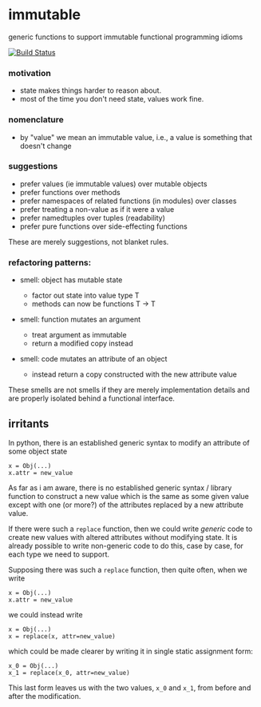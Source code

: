 immutable
=========

generic functions to support immutable functional programming idioms

[![Build Status](https://travis-ci.org/fcostin/py-immutable.png)](https://travis-ci.org/fcostin/py-immutable)


### motivation

*   state makes things harder to reason about.
*   most of the time you don't need state, values work fine.

### nomenclature

*   by "value" we mean an immutable value, i.e., a value is something that doesn't change

### suggestions

*   prefer values (ie immutable values) over mutable objects
*   prefer functions over methods
*   prefer namespaces of related functions (in modules) over classes
*   prefer treating a non-value as if it were a value
*   prefer namedtuples over tuples (readability)
*   prefer pure functions over side-effecting functions

These are merely suggestions, not blanket rules.

### refactoring patterns:

*   smell: object has mutable state

    +   factor out state into value type T
    +   methods can now be functions T -> T

*   smell: function mutates an argument

    +   treat argument as immutable
    +   return a modified copy instead

*   smell: code mutates an attribute of an object

    +   instead return a copy constructed with the new attribute value

These smells are not smells if they are merely implementation details and are
properly isolated behind a functional interface.


irritants
---------

In python, there is an established generic syntax to modify an attribute of some object state

    x = Obj(...)
    x.attr = new_value

As far as i am aware, there is no established generic syntax / library function to construct a
new value which is the same as some given value except with one (or more?) of the attributes
replaced by a new attribute value.

If there were such a `replace` function, then we could write *generic* code to create new
values with altered attributes without modifying state. It is already possible to write
non-generic code to do this, case by case, for each type we need to support.

Supposing there was such a `replace` function, then quite often, when we write

    x = Obj(...)
    x.attr = new_value

we could instead write

    x = Obj(...)
    x = replace(x, attr=new_value)

which could be made clearer by writing it in single static assignment form:

    x_0 = Obj(...)
    x_1 = replace(x_0, attr=new_value)

This last form leaves us with the two values, `x_0` and `x_1`, from before and after the
modification.

